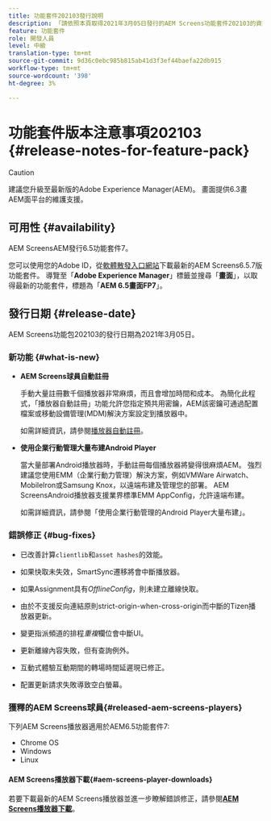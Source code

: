 ```yaml
---
title: 功能套件202103發行說明
description: 「請依照本頁取得2021年3月05日發行的AEM Screens功能套件202103的資訊。」
feature: 功能套件
role: 開發人員
level: 中級
translation-type: tm+mt
source-git-commit: 9d36c0ebc985b815ab41d3f3ef44baefa22db915
workflow-type: tm+mt
source-wordcount: '398'
ht-degree: 3%

---
```



# 功能套件版本注意事項202103 {#release-notes-for-feature-pack}

>[!CAUTION]
>建議您升級至最新版的Adobe Experience Manager(AEM)。 畫面提供6.3畫AEM面平台的維護支援。

## 可用性 {#availability}

AEM ScreensAEM發行6.5功能套件7。

您可以使用您的Adobe ID，從[軟體散發入口網站](https://experience.adobe.com/#/downloads/content/software-distribution/en/aem.html)下載最新的AEM Screens6.5.7版功能套件。 導覽至「**Adobe Experience Manager**」標籤並搜尋「**畫面**」，以取得最新的功能套件，標題為「**AEM 6.5畫面FP7**」。

## 發行日期 {#release-date}

AEM Screens功能包202103的發行日期為2021年3月05日。

### 新功能 {#what-is-new}

* **AEM Screens球員自動註冊**

   手動大量註冊數千個播放器非常麻煩，而且會增加時間和成本。 為簡化此程式，「播放器自動註冊」功能允許您指定預共用密鑰，AEM該密鑰可通過配置檔案或移動設備管理(MDM)解決方案設定到播放器中。

   如需詳細資訊，請參閱[播放器自動註冊](/help/user-guide/auto-registration-players.md)。


* **使用企業行動管理大量布建Android Player**

   當大量部署Android播放器時，手動註冊每個播放器將變得很麻煩AEM。 強烈建議您使用EMM（企業行動力管理）解決方案，例如VMWare Airwatch、MobileIron或Samsung Knox，以遠端布建及管理您的部署。 AEM ScreensAndroid播放器支援業界標準EMM AppConfig，允許遠端布建。

   如需詳細資訊，請參閱「使用企業行動管理的Android Player大量布建」。[](/help/user-guide/using-emm-bulkprovision-android-player.md)


### 錯誤修正 {#bug-fixes}

* 已改善計算`clientlib`和`asset hashes`的效能。

* 如果快取未失效，SmartSync遷移將會中斷播放器。

* 如果Assignment具有&#x200B;*OfflineConfig*，則未建立離線快取。

* 由於不支援反向連結原則strict-origin-when-cross-origin而中斷的Tizen播放器更新。

* 變更指派頻道的排程&#x200B;*重複*&#x200B;欄位會中斷UI。

* 更新離線內容失敗，但有查詢例外。

* 互動式體驗互動期間的轉場時間延遲現已修正。

* 配置更新請求失敗導致空白螢幕。

### 獲釋的AEM Screens球員{#released-aem-screens-players}

下列AEM Screens播放器適用於AEM6.5功能套件7:

* Chrome OS
* Windows
* Linux

#### AEM Screens播放器下載{#aem-screens-player-downloads}

若要下載最新的AEM Screens播放器並進一步瞭解錯誤修正，請參閱&#x200B;**[AEM Screens播放器下載](https://download.macromedia.com/screens/index.html)**。
